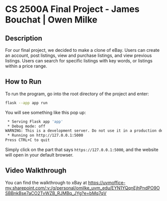 # CS 2500A Final Project - James Bouchat | Owen Milke

## Description

For our final project, we decided to make a clone of eBay. Users can create an account, post listings, view and purchase listings, and view previous listings. Users can search for specific listings with key words, or listings within a price range.

## How to Run

To run the program, go into the root directory of the project and enter:

```bash
flask --app app run
```

You will see something like this pop up:

```bash
 * Serving Flask app 'app'
 * Debug mode: off
WARNING: This is a development server. Do not use it in a production deployment. Use a production WSGI server instead.
 * Running on http://127.0.0.1:5000
Press CTRL+C to quit
```

Simply click on the part that says `https://127.0.0.1:5000`, and the website will open in your default browser.

## Video Walkthrough
You can find the walkthrough to xBay at https://uvmoffice-my.sharepoint.com/:v:/g/personal/omilke_uvm_edu/EYN1YQqnEjhPndPO9OSBBnkBse7aCO2TvWZB_RJMBq_JYg?e=bMq7qV
